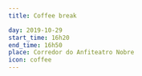 ```yaml
---
title: Coffee break

day: 2019-10-29
start_time: 16h20
end_time: 16h50
place: Corredor do Anfiteatro Nobre
icon: coffee
---
```

